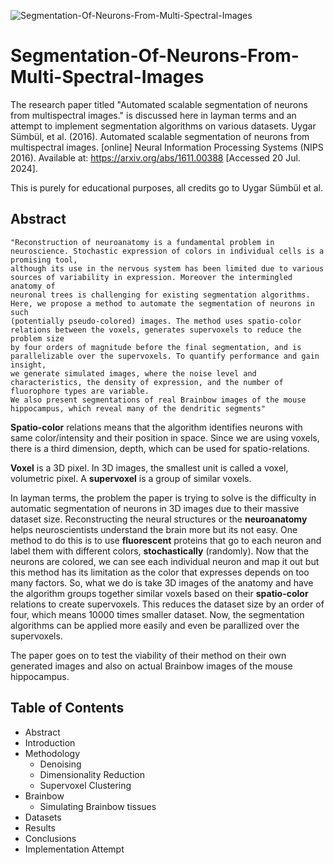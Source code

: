 ![Segmentation-Of-Neurons-From-Multi-Spectral-Images](https://biox.stanford.edu/files/styles/wide/public/ting_news_banner_large.webp?orig=png)
# Segmentation-Of-Neurons-From-Multi-Spectral-Images
The research paper titled "Automated scalable segmentation of neurons from multispectral images." is discussed here in layman terms and an attempt to implement segmentation algorithms on various datasets.
Uygar Sümbül, et al. (2016). Automated scalable segmentation of neurons from multispectral images. [online] Neural Information Processing Systems (NIPS 2016). Available at: https://arxiv.org/abs/1611.00388 [Accessed 20 Jul. 2024].

This is purely for educational purposes, all credits go to Uygar Sümbül et al.

## Abstract
```
"Reconstruction of neuroanatomy is a fundamental problem in neuroscience. Stochastic expression of colors in individual cells is a promising tool,
although its use in the nervous system has been limited due to various sources of variability in expression. Moreover the intermingled anatomy of
neuronal trees is challenging for existing segmentation algorithms. Here, we propose a method to automate the segmentation of neurons in such
(potentially pseudo-colored) images. The method uses spatio-color relations between the voxels, generates supervoxels to reduce the problem size
by four orders of magnitude before the final segmentation, and is parallelizable over the supervoxels. To quantify performance and gain insight,
we generate simulated images, where the noise level and characteristics, the density of expression, and the number of fluorophore types are variable.
We also present segmentations of real Brainbow images of the mouse hippocampus, which reveal many of the dendritic segments"
```

**Spatio-color** relations means that the algorithm identifies neurons with same color/intensity and their position in space. Since we are using voxels, there is a third dimension, depth, which can be used for spatio-relations. 

**Voxel** is a 3D pixel. In 3D images, the smallest unit is called a voxel, volumetric pixel. A **supervoxel** is a group of similar voxels.

In layman terms, the problem the paper is trying to solve is the difficulty in automatic segmentation of neurons in 3D images due to their massive dataset size. Reconstructing the neural structures or the **neuroanatomy** helps neuroscientists understand the brain more but its not easy. One method to do this is to use **fluorescent** proteins that go to each neuron and label them with different colors, **stochastically** (randomly). Now that the neurons are colored, we can see each individual neuron and map it out but this method has its limitation as the color that expresses depends on too many factors. So, what we do is take 3D images of the anatomy and have the algorithm groups together similar voxels based on their **spatio-color** relations to create supervoxels. This reduces the dataset size by an order of four, which means 10000 times smaller dataset. Now, the segmentation algorithms can be applied more easily and even be parallized over the supervoxels. 

The paper goes on to test the viability of their method on their own generated images and also on actual Brainbow images of the mouse hippocampus.

## Table of Contents

- Abstract
- Introduction
- Methodology
    - Denoising
    - Dimensionality Reduction
    - Supervoxel Clustering
- Brainbow
    - Simulating Brainbow tissues
- Datasets
- Results
- Conclusions
- Implementation Attempt

